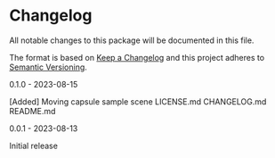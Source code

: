 # Changelog

All notable changes to this package will be documented in this file.

The format is based on [Keep a Changelog](http://keepachangelog.com/en/1.0.0/)
and this project adheres to [Semantic Versioning](http://semver.org/spec/v2.0.0.html).

0.1.0 - 2023-08-15

[Added]
Moving capsule sample scene
LICENSE.md
CHANGELOG.md
README.md

0.0.1 - 2023-08-13

Initial release
